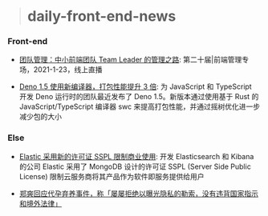 > # daily-front-end-news

### Front-end

- [团队管理：中小前端团队 Team Leader 的管理之路](https://www.yuque.com/iscott/fe/tkwu7t): 第二十届|前端管理专场，2021-1-23，线上直播

- [Deno 1.5 使用新编译器，打包性能提升 3 倍](https://www.infoq.cn/article/e9jxdKSNa0g7so2MqNjX): 为 JavaScript 和 TypeScript 开发 Deno 运行时的团队最近发布了 Deno 1.5。新版本通过使用基于 Rust 的 JavaScript/TypeScript 编译器 swc 来提高打包性能，并通过摇树优化进一步减少包的大小

### Else

- [Elastic 采用新的许可证 SSPL 限制商业使用](https://www.theregister.com/2021/01/18/elastics_doubling_down_on_open/): 开发 Elasticsearch 和 Kibana 的公司 Elastic 采用了 MongoDB 设计的许可证 SSPL (Server Side Public License) 限制云服务商将其产品作为软件即服务提供给用户

- [郑爽回应代孕弃养事件，称「屡屡拒绝以曝光隐私的勒索，没有违背国家指示和境外法律」](https://www.zhihu.com/question/440110046)
